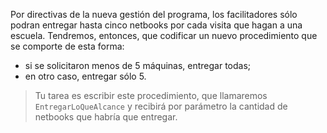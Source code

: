 Por directivas de la nueva gestión del programa, los facilitadores sólo podran entregar hasta cinco netbooks por cada visita que hagan a una escuela. Tendremos, entonces, que codificar un nuevo procedimiento que se comporte de esta forma:

* si se solicitaron menos de 5 máquinas, entregar todas;
* en otro caso, entregar sólo 5.

> Tu tarea es escribir este procedimiento, que llamaremos `EntregarLoQueAlcance` y recibirá por parámetro la cantidad de netbooks que habría que entregar.